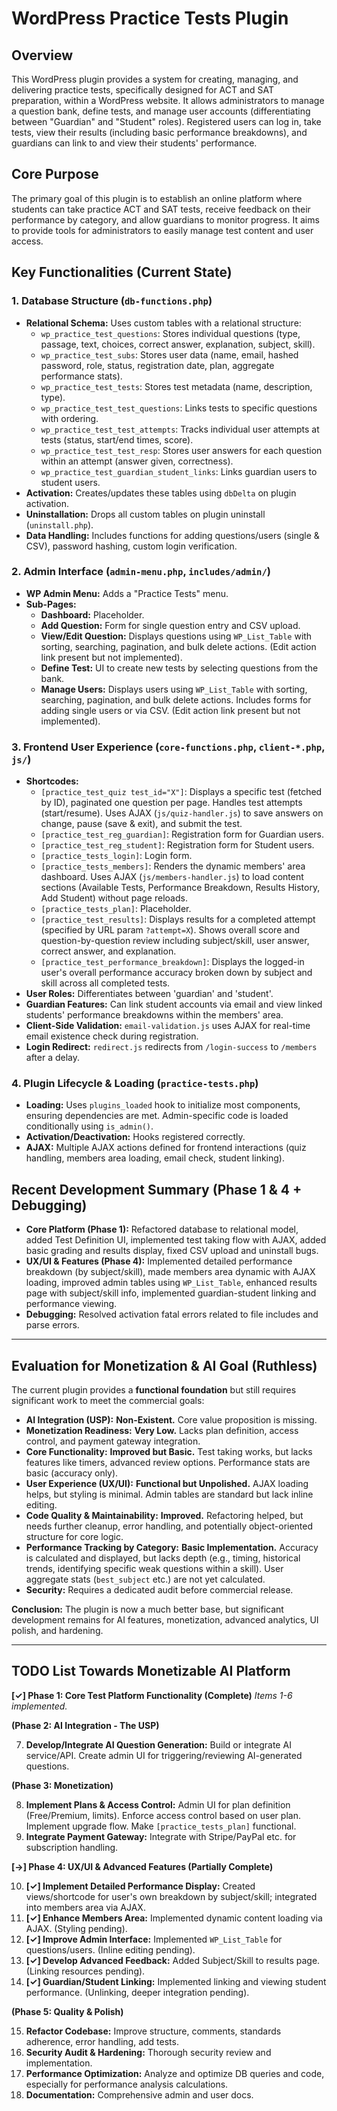 # WordPress Practice Tests Plugin

## Overview

This WordPress plugin provides a system for creating, managing, and delivering practice tests, specifically designed for ACT and SAT preparation, within a WordPress website. It allows administrators to manage a question bank, define tests, and manage user accounts (differentiating between "Guardian" and "Student" roles). Registered users can log in, take tests, view their results (including basic performance breakdowns), and guardians can link to and view their students' performance.

## Core Purpose

The primary goal of this plugin is to establish an online platform where students can take practice ACT and SAT tests, receive feedback on their performance by category, and allow guardians to monitor progress. It aims to provide tools for administrators to easily manage test content and user access.

## Key Functionalities (Current State)

### 1. Database Structure (`db-functions.php`)

*   **Relational Schema:** Uses custom tables with a relational structure:
    *   `wp_practice_test_questions`: Stores individual questions (type, passage, text, choices, correct answer, explanation, subject, skill).
    *   `wp_practice_test_subs`: Stores user data (name, email, hashed password, role, status, registration date, plan, aggregate performance stats).
    *   `wp_practice_test_tests`: Stores test metadata (name, description, type).
    *   `wp_practice_test_test_questions`: Links tests to specific questions with ordering.
    *   `wp_practice_test_test_attempts`: Tracks individual user attempts at tests (status, start/end times, score).
    *   `wp_practice_test_test_resp`: Stores user answers for each question within an attempt (answer given, correctness).
    *   `wp_practice_test_guardian_student_links`: Links guardian users to student users.
*   **Activation:** Creates/updates these tables using `dbDelta` on plugin activation.
*   **Uninstallation:** Drops all custom tables on plugin uninstall (`uninstall.php`).
*   **Data Handling:** Includes functions for adding questions/users (single & CSV), password hashing, custom login verification.

### 2. Admin Interface (`admin-menu.php`, `includes/admin/`)

*   **WP Admin Menu:** Adds a "Practice Tests" menu.
*   **Sub-Pages:**
    *   **Dashboard:** Placeholder.
    *   **Add Question:** Form for single question entry and CSV upload.
    *   **View/Edit Question:** Displays questions using `WP_List_Table` with sorting, searching, pagination, and bulk delete actions. (Edit action link present but not implemented).
    *   **Define Test:** UI to create new tests by selecting questions from the bank.
    *   **Manage Users:** Displays users using `WP_List_Table` with sorting, searching, pagination, and bulk delete actions. Includes forms for adding single users or via CSV. (Edit action link present but not implemented).

### 3. Frontend User Experience (`core-functions.php`, `client-*.php`, `js/`)

*   **Shortcodes:**
    *   `[practice_test_quiz test_id="X"]`: Displays a specific test (fetched by ID), paginated one question per page. Handles test attempts (start/resume). Uses AJAX (`js/quiz-handler.js`) to save answers on change, pause (save & exit), and submit the test.
    *   `[practice_test_reg_guardian]`: Registration form for Guardian users.
    *   `[practice_test_reg_student]`: Registration form for Student users.
    *   `[practice_tests_login]`: Login form.
    *   `[practice_tests_members]`: Renders the dynamic members' area dashboard. Uses AJAX (`js/members-handler.js`) to load content sections (Available Tests, Performance Breakdown, Results History, Add Student) without page reloads.
    *   `[practice_tests_plan]`: Placeholder.
    *   `[practice_test_results]`: Displays results for a completed attempt (specified by URL param `?attempt=X`). Shows overall score and question-by-question review including subject/skill, user answer, correct answer, and explanation.
    *   `[practice_test_performance_breakdown]`: Displays the logged-in user's overall performance accuracy broken down by subject and skill across all completed tests.
*   **User Roles:** Differentiates between 'guardian' and 'student'.
*   **Guardian Features:** Can link student accounts via email and view linked students' performance breakdowns within the members' area.
*   **Client-Side Validation:** `email-validation.js` uses AJAX for real-time email existence check during registration.
*   **Login Redirect:** `redirect.js` redirects from `/login-success` to `/members` after a delay.

### 4. Plugin Lifecycle & Loading (`practice-tests.php`)

*   **Loading:** Uses `plugins_loaded` hook to initialize most components, ensuring dependencies are met. Admin-specific code is loaded conditionally using `is_admin()`.
*   **Activation/Deactivation:** Hooks registered correctly.
*   **AJAX:** Multiple AJAX actions defined for frontend interactions (quiz handling, members area loading, email check, student linking).

## Recent Development Summary (Phase 1 & 4 + Debugging)

*   **Core Platform (Phase 1):** Refactored database to relational model, added Test Definition UI, implemented test taking flow with AJAX, added basic grading and results display, fixed CSV upload and uninstall bugs.
*   **UX/UI & Features (Phase 4):** Implemented detailed performance breakdown (by subject/skill), made members area dynamic with AJAX loading, improved admin tables using `WP_List_Table`, enhanced results page with subject/skill info, implemented guardian-student linking and performance viewing.
*   **Debugging:** Resolved activation fatal errors related to file includes and parse errors.

---

## Evaluation for Monetization & AI Goal (Ruthless)

The current plugin provides a **functional foundation** but still requires significant work to meet the commercial goals:

*   **AI Integration (USP):** **Non-Existent.** Core value proposition is missing.
*   **Monetization Readiness:** **Very Low.** Lacks plan definition, access control, and payment gateway integration.
*   **Core Functionality:** **Improved but Basic.** Test taking works, but lacks features like timers, advanced review options. Performance stats are basic (accuracy only).
*   **User Experience (UX/UI):** **Functional but Unpolished.** AJAX loading helps, but styling is minimal. Admin tables are standard but lack inline editing.
*   **Code Quality & Maintainability:** **Improved.** Refactoring helped, but needs further cleanup, error handling, and potentially object-oriented structure for core logic.
*   **Performance Tracking by Category:** **Basic Implementation.** Accuracy is calculated and displayed, but lacks depth (e.g., timing, historical trends, identifying specific weak questions within a skill). User aggregate stats (`best_subject` etc.) are not yet calculated.
*   **Security:** Requires a dedicated audit before commercial release.

**Conclusion:** The plugin is now a much better base, but significant development remains for AI features, monetization, advanced analytics, UI polish, and hardening.

---

## TODO List Towards Monetizable AI Platform

**[✓] Phase 1: Core Test Platform Functionality (Complete)**
*Items 1-6 implemented.*

**(Phase 2: AI Integration - The USP)**

7.  **Develop/Integrate AI Question Generation:** Build or integrate AI service/API. Create admin UI for triggering/reviewing AI-generated questions.

**(Phase 3: Monetization)**

8.  **Implement Plans & Access Control:** Admin UI for plan definition (Free/Premium, limits). Enforce access control based on user plan. Implement upgrade flow. Make `[practice_tests_plan]` functional.
9.  **Integrate Payment Gateway:** Integrate with Stripe/PayPal etc. for subscription handling.

**[→] Phase 4: UX/UI & Advanced Features (Partially Complete)**

10. **[✓] Implement Detailed Performance Display:** Created views/shortcode for user's own breakdown by subject/skill; integrated into members area via AJAX.
11. **[✓] Enhance Members Area:** Implemented dynamic content loading via AJAX. (Styling pending).
12. **[✓] Improve Admin Interface:** Implemented `WP_List_Table` for questions/users. (Inline editing pending).
13. **[✓] Develop Advanced Feedback:** Added Subject/Skill to results page. (Linking resources pending).
14. **[✓] Guardian/Student Linking:** Implemented linking and viewing student performance. (Unlinking, deeper integration pending).

**(Phase 5: Quality & Polish)**

15. **Refactor Codebase:** Improve structure, comments, standards adherence, error handling, add tests.
16. **Security Audit & Hardening:** Thorough security review and implementation.
17. **Performance Optimization:** Analyze and optimize DB queries and code, especially for performance analysis calculations.
18. **Documentation:** Comprehensive admin and user docs.
